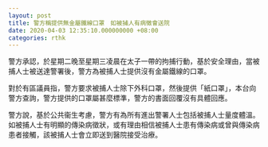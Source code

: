 ```yaml
---
layout: post
title: 警方稱提供無金屬鐵線口罩　如被捕人有病徵會送院
date: 2020-04-03 12:35:10.000000000 +08:00
categories: rthk
---
```


警方承認，於星期二晚至星期三凌晨在太子一帶的拘捕行動，基於安全理由，當被捕人士被送達警署後，警方為被捕人士提供沒有金屬鐵線的口罩。

對於有區議員指，警方要求被捕人士除下外科口罩，然後提供「紙口罩」，本台向警方查詢，警方提供的口罩屬甚麼標準，警方的書面回覆沒有具體回應。

警方說，基於公共衞生考慮，警方有為所有進出警署人士包括被捕人士量度體溫。如被捕人士有明顯的傳染病徵狀，或有理由相信被捕人士患有傳染病或曾與傳染病患者接觸，該被捕人士會立即送到醫院接受治療。
